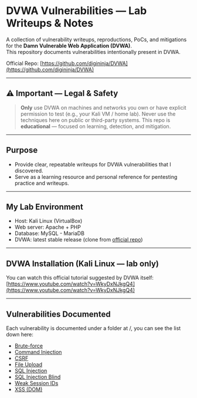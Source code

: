 # DVWA Vulnerabilities — Lab Writeups & Notes

A collection of vulnerability writeups, reproductions, PoCs, and mitigations for the **Damn Vulnerable Web Application (DVWA)**.  
This repository documents vulnerabilities intentionally present in DVWA.

Official Repo: [https://github.com/digininja/DVWA](https://github.com/digininja/DVWA)

---

## ⚠️ Important — Legal & Safety

> **Only** use DVWA on machines and networks you own or have explicit permission to test (e.g., your Kali VM / home lab).
> Never use the techniques here on public or third-party systems.
> This repo is **educational** — focused on learning, detection, and mitigation.

---

## Purpose

- Provide clear, repeatable writeups for DVWA vulnerabilities that I discovered.
- Serve as a learning resource and personal reference for pentesting practice and writeups.

---

## My Lab Environment

- Host: Kali Linux (VirtualBox)
- Web server: Apache + PHP
- Database: MySQL - MariaDB
- DVWA: latest stable release (clone from [official repo](https://github.com/digininja/DVWA))

---

## DVWA Installation (Kali Linux — lab only)

You can watch this official tutorial suggested by DVWA itself: [https://www.youtube.com/watch?v=WkyDxNJkgQ4](https://www.youtube.com/watch?v=WkyDxNJkgQ4)

---

## Vulnerabilities Documented

Each vulnerability is documented under a folder at /, you can see the list down here:

- [Brute-force](./brute-force/README.md)
- [Command Injection](./command-injection/README.md)
- [CSRF](./csrf/README.md)
- [File Upload](./file-upload/README.md)
- [SQL Injection](./sql-injection/README.md)
- [SQL Injection Blind](./sql-injection-blind/README.md)
- [Weak Session IDs](./weak-session-ids/README.md)
- [XSS (DOM)](./xss-dom/README.md)
